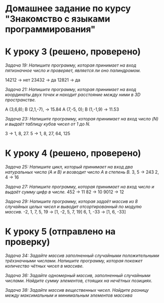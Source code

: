 
# Домашнее задание по курсу "Знакомство с языками программирования"

# К уроку 3 (решено, проверено)
*Задача 19: Напишите программу, которая принимает на вход пятизначное число и проверяет, является ли оно палиндромом.*

14212 -> нет
23432 -> да
12821 -> да


*Задача 21: Напишите программу, которая принимает на вход координаты двух точек и находит расстояние между ними в 3D пространстве.*

A (3,6,8); B (2,1,-7), -> 15.84
A (7,-5, 0); B (1,-1,9) -> 11.53


*Задача 23: Напишите программу, которая принимает на вход число (N) и выдаёт таблицу кубов чисел от 1 до N.*

3 -> 1, 8, 27.
5 -> 1, 8, 27, 64, 125

# К уроку 4 (решено, проверено)

*Задача 25: Напишите цикл, который принимает на вход два натуральных числа (A и B) и возводит число A в степень B.*
3, 5 -> 243
2, 4 -> 16

*Задача 27: Напишите программу, которая принимает на вход число и выдаёт сумму цифр в числе.*
452 -> 11
82 -> 10
9012 -> 12

*Задача 29: Напишите программу, которая задаёт массив из 8 случайных целых чисел и выводит отсортированный по модулю массив.*
-2, 1, 7, 5, 19 -> [1, -2, 5, 7, 19]
6, 1, -33 -> [1, 6, -33]

# К уроку 5 (отправлено на проверку)
*Задача 34: Задайте массив заполненный случайными положительными трёхзначными числами. Напишите программу, которая покажет количество чётных чисел в массиве.*

*Задача 36: Задайте одномерный массив, заполненный случайными числами. Найдите сумму элементов, стоящих на нечётных позициях.*

*Задача 38: Задайте массив вещественных чисел. Найдите разницу между максимальным и минимальным элементов массива*
